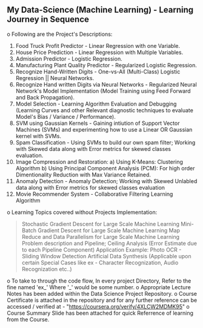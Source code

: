 My Data-Science (Machine Learning) - Learning Journey in Sequence
------------------------------------------------------------------

o Following are the Project's Descriptions: 
1. Food Truck Profit Predictor - Linear Regression with one Variable.
2. House Price Prediction - Linear Regression with Multiple Variables.
3. Admission Predictor - Logistic Regression.
4. Manufacturing Plant Quality Predictor - Regularized Logistic Regression.
5. Recognize Hand-Written Digits - One-vs-All (Multi-Class) Logistic Regression || Neural Networks.
6. Recognize Hand written Digits via Neural Networks - Regularized Neural Network's Model Implementation (Model Training using Feed Forward and Back Propagation).
7. Model Selection - Learning Algorithm Evaluation and Debugging (Learning Curves and other Relevant diagnostic techniques to evaluate Model's Bias / Variance / Performance).
8. SVM using Gaussian Kernels - Gaining intiution of Support Vector Machines (SVMs) and experimenting how to use a Linear OR Gaussian kernel with SVMs.
9. Spam Classification - Using SVMs to build our own spam filter; Working with Skewed data along with Error metrics for skewed classes evaluation.
10. Image Compression and Restoration:
      a) Using K-Means: Clustering Algorithm
      b) Using Principal Component Analysis (PCM): For high order Dimentionality Reduction with Max Variance Retained.
11. Anomaly Detection - Anomaly Detection; Working with Skewed Unlabled data along with Error metrics for skewed classes evaluation
12. Movie Recommender System - Collaborative Filtering Learning Algorithm

o Learning Topics covered without Projects Implementation:
> Stochastic Gradient Descent for Large Scale Machine Learning
> Mini-Batch Gradient Descent for Large Scale Machine Learning
> Map Reduce and Data Parallelism for Large Scale Machine Learning
> Problem description and Pipeline; Ceiling Analysis (Error Estimate due to each Pipeline Component)
> Application Example: Photo OCR - Sliding Window Detection
> Artificial Data Synthesis (Applicable upon certain Special Cases like ex - Character Recognization, Audio Recognization etc..)

o To take to through the code flow, In every project Directory, Refer to the fine named 'ex_' Where '_' would be some number.
o Appropriate Lecture Notes has been added within the Data Science Project Repository.
o Course Certificate is attached in the repository and for any further reference can be accessed / verified at - "https://coursera.org/verify/4XLCW2MDMK95" 
o Course Summary Slide has been attached for quick Referrence of learning from the Course.
